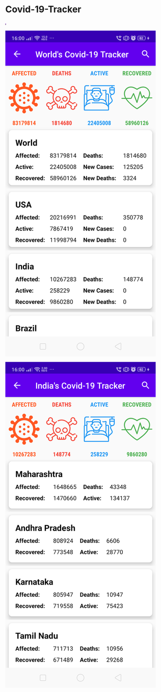 # Covid-19-Tracker
<img src="https://github.com/AmitSingh12345678/Covid-19-Tracker/blob/master/Screenshots/Home_Screen.png" height="5rem">

![alt text](https://github.com/AmitSingh12345678/Covid-19-Tracker/blob/master/Screenshots/Country_Wise_Cases.png)

![alt text](https://github.com/AmitSingh12345678/Covid-19-Tracker/blob/master/Screenshots/State_Wise_Cases.png)
